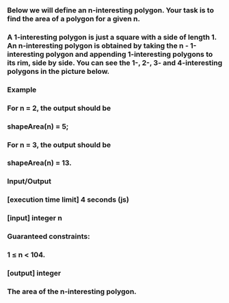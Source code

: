 ### Below we will define an n-interesting polygon. Your task is to find the area of a polygon for a given n.

### A 1-interesting polygon is just a square with a side of length 1. An n-interesting polygon is obtained by taking the n - 1-interesting polygon and appending 1-interesting polygons to its rim, side by side. You can see the 1-, 2-, 3- and 4-interesting polygons in the picture below.



### Example

### For n = 2, the output should be
### shapeArea(n) = 5;
### For n = 3, the output should be
### shapeArea(n) = 13.
### Input/Output

### [execution time limit] 4 seconds (js)

### [input] integer n

### Guaranteed constraints:
### 1 ≤ n < 104.

### [output] integer

### The area of the n-interesting polygon.